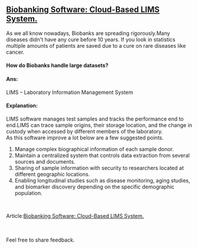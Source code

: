 ## [Biobanking Software: Cloud-Based LIMS System.](https://prayuja-teli.github.io/Blog/BioBanking)<br/>    

As we all know nowadays, Biobanks are spreading rigorously.Many diseases didn't have any cure before 10 years. If you look in statistics multiple amounts of patients are saved due to a cure on rare diseases like cancer.<br/>

#### How do Biobanks handle large datasets?<br/>

#### Ans: 
LIMS – Laboratory Information Management System<br/>

#### Explanation: 

LIMS software manages test samples and tracks the performance end to end.LIMS can trace sample origins, their storage location, and the change in custody when accessed by different members of the laboratory. <br/>
As this software improve a lot below are a few suggested points.<br/>
1. Manage complex biographical information of each sample donor.<br/>
2. Maintain a centralized system that controls data extraction from several sources and documents.<br/>
3. Sharing of sample information with security to researchers located at different geographic locations.<br/>
4. Enabling longitudinal studies such as disease monitoring, aging studies, and biomarker discovery depending on the specific demographic population.<br/>
<br/>

Article:[Biobanking Software: Cloud-Based LIMS System.](https://cloudlims.com/lims/biobanking-software.html)<br/><br/><br/>

Feel free to share feedback.
